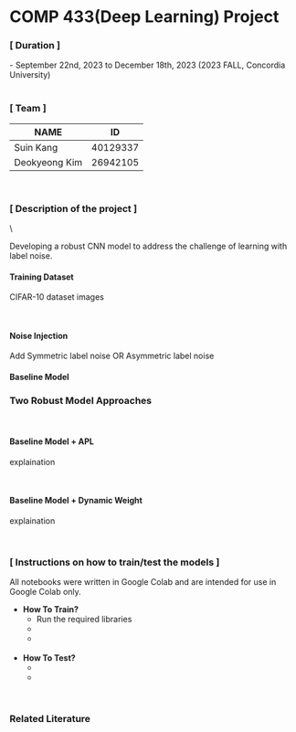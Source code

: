 # COMP 433(Deep Learning) Project 

<h3>[ Duration ]</h3>
- September 22nd, 2023 to December 18th, 2023 (2023 FALL, Concordia University)

<br>
<br>

<h3>[ Team ]</h3>

| NAME | ID | 
| --- |  --- | 
| Suin Kang | 40129337 | 
| Deokyeong Kim | 26942105 | 

<br>

<h3>[ Description of the project ]</h3>\
<p>
Developing a robust CNN model to address the challenge of learning with label noise.
</p>

<h4>Training Dataset</h4>
<p>
CIFAR-10 dataset images
</p>
<br>

<h4>Noise Injection</h4>

<p>
Add Symmetric label noise OR Asymmetric label noise
</p>

<h4>Baseline Model</h4>


<h3> Two Robust Model Approaches </h3>
<br>

<h4> Baseline Model + APL </h4>
<p>
   explaination
</p>
<br>

<h4> Baseline Model + Dynamic Weight </h4>
<p>
   explaination
</p>
<br>

<h3>[ Instructions on how to train/test the models ]</h3>
  
 <p>All notebooks were written in Google Colab and are intended for use in Google Colab only.</p>

  <ul>
      <li>
          <strong> How To Train? </strong> 
          <ul>
              <li> Run the required libraries </li>
              <li> </li>
              <li> </li>
          </ul>
      </li>
      <br>
      <li>
          <strong> How To Test?</strong>
          <ul>
              <li></li>
              <li></li>       
          </ul>
      </li>
  </ul>
  <br>

<h3> Related Literature </h3>

